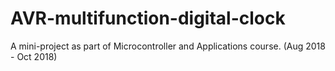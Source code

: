 # AVR-multifunction-digital-clock
A mini-project as part of Microcontroller and Applications course. (Aug 2018 - Oct 2018)
